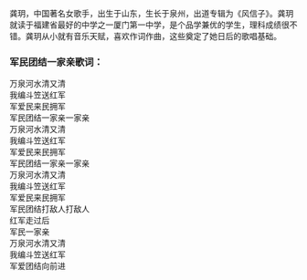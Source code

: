 

龚玥，中国著名女歌手，出生于山东，生长于泉州，出道专辑为《风信子》。龚玥就读于福建省最好的中学之一厦门第一中学，是个品学兼优的学生，理科成绩很不错。龚玥从小就有音乐天赋，喜欢作词作曲，这些奠定了她日后的歌唱基础。

### 军民团结一家亲歌词：

万泉河水清又清  
我编斗笠送红军  
军爱民来民拥军  
军民团结一家亲一家亲  
万泉河水清又清  
我编斗笠送红军  
军爱民来民拥军  
军民团结一家亲一家亲  
万泉河水清又清  
我编斗笠送红军  
军爱民来民拥军  
军民团结打敌人打敌人  
红军走过后  
军民一家亲  
万泉河水清又清  
我编斗笠送红军  
军爱团结向前进

